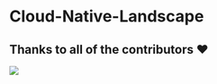 # Cloud-Native-Landscape


## Thanks to all of the contributors ❤️
<a href = "https://github.com/LWM-Community/Cloud-Native-Landscape/graphs/contributors">
  <img src = "https://contrib.rocks/image?repo=mitul3737/Cloud-Native-Landscape"/>
</a>
